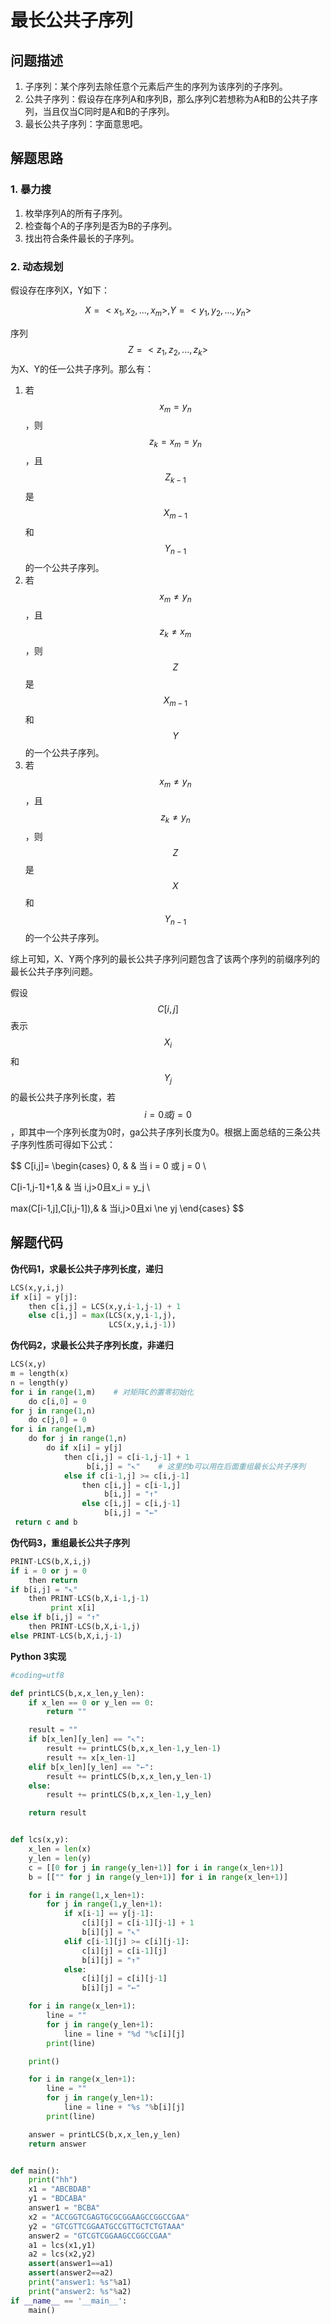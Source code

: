 # 最长公共子序列

## 问题描述

1. 子序列：某个序列去除任意个元素后产生的序列为该序列的子序列。
2. 公共子序列：假设存在序列A和序列B，那么序列C若想称为A和B的公共子序列，当且仅当C同时是A和B的子序列。
3. 最长公共子序列：字面意思吧。

## 解题思路

### 1. 暴力搜

1. 枚举序列A的所有子序列。
2. 检查每个A的子序列是否为B的子序列。
3. 找出符合条件最长的子序列。

### 2. 动态规划

假设存在序列X，Y如下：

$$X = <x_1,x_2,...,x_m>, Y = <y_1,y_2,...,y_n>$$

序列$$Z = <z_1,z_2,...,z_k>$$为X、Y的任一公共子序列。那么有：

1. 若$$x_m = y_n$$，则$$z_k = x_m = y_n$$，且$$Z_{k-1}$$是$$X_{m-1}$$和$$Y_{n-1}$$的一个公共子序列。
2. 若$$x_m ≠ y_n$$，且$$z_k ≠ x_m$$，则$$Z$$是$$X_{m-1}$$和$$Y$$的一个公共子序列。
3. 若$$x_m ≠ y_n$$，且$$z_k ≠ y_n$$，则$$Z$$是$$X$$和$$Y_{n-1}$$的一个公共子序列。

综上可知，X、Y两个序列的最长公共子序列问题包含了该两个序列的前缀序列的最长公共子序列问题。

假设$$C[i,j]$$表示$$X_i$$和$$Y_j$$的最长公共子序列长度，若$$i=0或j=0$$，即其中一个序列长度为0时，ga公共子序列长度为0。根据上面总结的三条公共子序列性质可得如下公式：


$$
C[i,j]=
\begin{cases}
0, & & 当 i = 0 或 j = 0 \\

C[i-1,j-1]+1,& & 当 i,j>0且x_i = y_j \\

max(C[i-1,j],C[i,j-1]),& & 当i,j>0且xi \ne yj
\end{cases}
$$


## 解题代码

**伪代码1，求最长公共子序列长度，递归**

```py
LCS(x,y,i,j)
if x[i] = y[j]:
    then c[i,j] = LCS(x,y,i-1,j-1) + 1
    else c[i,j] = max(LCS(x,y,i-1,j),
                      LCS(x,y,i,j-1))
```

**伪代码2，求最长公共子序列长度，非递归**

```py
LCS(x,y)
m = length(x)
n = length(y)
for i in range(1,m)    # 对矩阵C的置零初始化
    do c[i,0] = 0
for j in range(1,n)
    do c[j,0] = 0
for i in range(1,m)
    do for j in range(1,n)
        do if x[i] = y[j]
            then c[i,j] = c[i-1,j-1] + 1
                 b[i,j] = "↖"    # 这里的b可以用在后面重组最长公共子序列
            else if c[i-1,j] >= c[i,j-1]
                then c[i,j] = c[i-1,j]
                     b[i,j] = "↑"
                else c[i,j] = c[i,j-1]
                     b[i,j] = "←"
 return c and b
```

**伪代码3，重组最长公共子序列**

```py
PRINT-LCS(b,X,i,j)
if i = 0 or j = 0
    then return
if b[i,j] = "↖"
    then PRINT-LCS(b,X,i-1,j-1)
         print x[i]
else if b[i,j] = "↑"
    then PRINT-LCS(b,X,i-1,j)
else PRINT-LCS(b,X,i,j-1)
```

**Python 3实现**

```py
#coding=utf8

def printLCS(b,x,x_len,y_len):
    if x_len == 0 or y_len == 0:
        return ""

    result = ""
    if b[x_len][y_len] == "↖":
        result += printLCS(b,x,x_len-1,y_len-1)
        result += x[x_len-1]
    elif b[x_len][y_len] == "←":
        result += printLCS(b,x,x_len,y_len-1)
    else:
        result += printLCS(b,x,x_len-1,y_len)

    return result


def lcs(x,y):
    x_len = len(x)
    y_len = len(y)
    c = [[0 for j in range(y_len+1)] for i in range(x_len+1)]
    b = [["" for j in range(y_len+1)] for i in range(x_len+1)]

    for i in range(1,x_len+1):
        for j in range(1,y_len+1):
            if x[i-1] == y[j-1]:
                c[i][j] = c[i-1][j-1] + 1
                b[i][j] = "↖"
            elif c[i-1][j] >= c[i][j-1]:
                c[i][j] = c[i-1][j]
                b[i][j] = "↑"
            else:
                c[i][j] = c[i][j-1]
                b[i][j] = "←"

    for i in range(x_len+1):
        line = ""
        for j in range(y_len+1):
            line = line + "%d "%c[i][j]
        print(line)

    print()

    for i in range(x_len+1):
        line = ""
        for j in range(y_len+1):
            line = line + "%s "%b[i][j]
        print(line)

    answer = printLCS(b,x,x_len,y_len)
    return answer


def main():
    print("hh")
    x1 = "ABCBDAB"
    y1 = "BDCABA"
    answer1 = "BCBA"
    x2 = "ACCGGTCGAGTGCGCGGAAGCCGGCCGAA"
    y2 = "GTCGTTCGGAATGCCGTTGCTCTGTAAA"
    answer2 = "GTCGTCGGAAGCCGGCCGAA"
    a1 = lcs(x1,y1)
    a2 = lcs(x2,y2)
    assert(answer1==a1)
    assert(answer2==a2)
    print("answer1: %s"%a1)
    print("answer2: %s"%a2)
if __name__ == '__main__':
    main()
```


